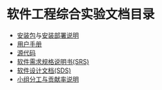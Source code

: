 # 软件工程综合实验文档目录

- [安装包](https://github.com/sysu-abi/client/releases)与[安装部署说明](https://github.com/sysu-abi/SECE/blob/master/%E5%AE%89%E8%A3%85%E9%83%A8%E7%BD%B2%E8%AF%B4%E6%98%8E.md)
- [用户手册](https://github.com/sysu-abi/SECE/blob/master/%E7%94%A8%E6%88%B7%E8%AF%B4%E6%98%8E%E6%89%8B%E5%86%8C.md)
- [源代码](https://github.com/sysu-abi)
- [软件需求规格说明书(SRS)](https://github.com/sysu-abi/SECE/blob/master/%E8%BD%AF%E4%BB%B6%E9%9C%80%E6%B1%82%E8%A7%84%E6%A0%BC%E8%AF%B4%E6%98%8E%E4%B9%A6%EF%BC%88SRS%EF%BC%89.md)
- [软件设计文档(SDS)](https://github.com/sysu-abi/SECE/blob/master/%E8%BD%AF%E4%BB%B6%E8%AE%BE%E8%AE%A1%E6%96%87%E6%A1%A3%20(SDS).md)
- [小组分工与贡献率说明](https://github.com/sysu-abi/SECE/blob/master/%E5%B0%8F%E7%BB%84%E5%88%86%E5%B7%A5%E4%B8%8E%E8%B4%A1%E7%8C%AE%E7%8E%87%E8%AF%B4%E6%98%8E.md)
